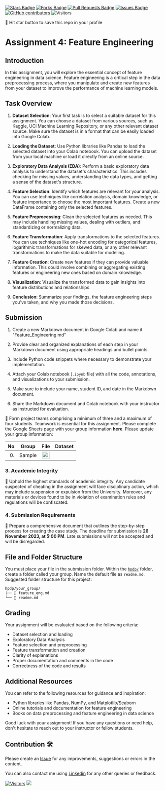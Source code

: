 
<a href="https://github.com/drshahizan/Python_EDA/stargazers"><img src="https://img.shields.io/github/stars/drshahizan/Python_EDA" alt="Stars Badge"/></a>
<a href="https://github.com/drshahizan/Python_EDA/network/members"><img src="https://img.shields.io/github/forks/drshahizan/Python_EDA" alt="Forks Badge"/></a>
<a href="https://github.com/drshahizan/Python_EDA/pulls"><img src="https://img.shields.io/github/issues-pr/drshahizan/Python_EDA" alt="Pull Requests Badge"/></a>
<a href="https://github.com/drshahizan/Python_EDA/issues"><img src="https://img.shields.io/github/issues/drshahizan/Python_EDA" alt="Issues Badge"/></a>
<a href="https://github.com/drshahizan/Python_EDA/graphs/contributors"><img alt="GitHub contributors" src="https://img.shields.io/github/contributors/drshahizan/Python_EDA?color=2b9348"></a>
![Visitors](https://api.visitorbadge.io/api/visitors?path=https%3A%2F%2Fgithub.com%2Fdrshahizan%2FPython_EDA&labelColor=%23d9e3f0&countColor=%23697689&style=flat)

🌟 Hit star button to save this repo in your profile

# Assignment 4: Feature Engineering

## Introduction
In this assignment, you will explore the essential concept of feature engineering in data science. Feature engineering is a critical step in the data preprocessing process, where you manipulate and create new features from your dataset to improve the performance of machine learning models.

## Task Overview
1. **Dataset Selection**: Your first task is to select a suitable dataset for this assignment. You can choose a dataset from various sources, such as Kaggle, UCI Machine Learning Repository, or any other relevant dataset source. Make sure the dataset is in a format that can be easily loaded into Google Colab.

2. **Loading the Dataset**: Use Python libraries like Pandas to load the selected dataset into your Colab notebook. You can upload the dataset from your local machine or load it directly from an online source.

3. **Exploratory Data Analysis (EDA)**: Perform a basic exploratory data analysis to understand the dataset's characteristics. This includes checking for missing values, understanding the data types, and getting a sense of the dataset's structure.

4. **Feature Selection**: Identify which features are relevant for your analysis. You can use techniques like correlation analysis, domain knowledge, or feature importance to choose the most important features. Create a new DataFrame containing only the selected features.

5. **Feature Preprocessing**: Clean the selected features as needed. This may include handling missing values, dealing with outliers, and standardizing or normalizing data.

6. **Feature Transformation**: Apply transformations to the selected features. You can use techniques like one-hot encoding for categorical features, logarithmic transformations for skewed data, or any other relevant transformations to make the data suitable for modeling.

7. **Feature Creation**: Create new features if they can provide valuable information. This could involve combining or aggregating existing features or engineering new ones based on domain knowledge.

8. **Visualization**: Visualize the transformed data to gain insights into feature distributions and relationships.

9. **Conclusion**: Summarize your findings, the feature engineering steps you've taken, and why you made those decisions.

## Submission
1. Create a new Markdown document in Google Colab and name it "Feature_Engineering.md"

2. Provide clear and organized explanations of each step in your Markdown document using appropriate headings and bullet points.

3. Include Python code snippets where necessary to demonstrate your implementation.

4. Attach your Colab notebook (`.ipynb` file) with all the code, annotations, and visualizations to your submission.

5. Make sure to include your name, student ID, and date in the Markdown document.

6. Share the Markdown document and Colab notebook with your instructor as instructed for evaluation.

🚀 Form project teams comprising a minimum of three and a maximum of four students. Teamwork is essential for this assignment. Please complete the Google Sheets page with your group information [**here**](https://docs.google.com/spreadsheets/d/1vLDgDAu2ai9rAOIKUfE1xUfTEvK2ikpXJ_1F-Xqtk_c/edit?pli=1#gid=2103764783). Please update your group information:

| No | Group |  File | Dataset | 
| -----: |  ------ | :-----: |  ----- |  
| 0. | Sample  |  <a href="./sample/readme.md" ><img src="../../../images/answer.png" width="24px" height="24px" ></a> | 


### 3. Academic Integrity
🚫 Uphold the highest standards of academic integrity. Any candidate suspected of cheating in the assignment will face disciplinary action, which may include suspension or expulsion from the University. Moreover, any materials or devices found to be in violation of examination rules and regulations will be confiscated.

### 4. Submission Requirements
📝 Prepare a comprehensive document that outlines the step-by-step process for creating the case study. 
The deadline for submission is **26 November 2023, at 5:00 PM**. Late submissions will not be accepted and will be disregarded.

## File and Folder Structure 

You must place your file in the submission folder. Within the [`hpdp/`](https://github.com/drshahizan/Python_EDA/edit/main/assignment/ass4/hpdp) folder, create a folder called your group. Name the default file as `readme.md`. Suggested folder structure for this project:

```html
hpdp/your_group/
├── 📄 feature_eng.md
└── 📄 readme.md

```
## Grading
Your assignment will be evaluated based on the following criteria:
- Dataset selection and loading
- Exploratory Data Analysis
- Feature selection and preprocessing
- Feature transformation and creation
- Clarity of explanations
- Proper documentation and comments in the code
- Correctness of the code and results

## Additional Resources
You can refer to the following resources for guidance and inspiration:
- Python libraries like Pandas, NumPy, and Matplotlib/Seaborn
- Online tutorials and documentation for feature engineering
- Books on data preprocessing and feature engineering in data science

Good luck with your assignment! If you have any questions or need help, don't hesitate to reach out to your instructor or fellow students.


## Contribution 🛠️
Please create an [Issue](https://github.com/drshahizan/Python_EDA/issues) for any improvements, suggestions or errors in the content.

You can also contact me using [Linkedin](https://www.linkedin.com/in/drshahizan/) for any other queries or feedback.

[![Visitors](https://api.visitorbadge.io/api/visitors?path=https%3A%2F%2Fgithub.com%2Fdrshahizan&labelColor=%23697689&countColor=%23555555&style=plastic)](https://visitorbadge.io/status?path=https%3A%2F%2Fgithub.com%2Fdrshahizan)
![](https://hit.yhype.me/github/profile?user_id=81284918)

